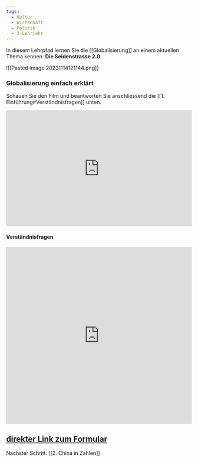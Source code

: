 ```yaml
---
tags:
  - Kultur
  - Wirtschaft
  - Politik
  - 3-Lehrjahr
---
```

In diesem Lehrpfad lernen Sie die [[Globalisierung]] an einem aktuellen Thema kennen:
**Die Seidenstrasse 2.0**

![[Pasted image 20231114121144.png]]

### Globalisierung einfach erklärt
Schauen Sie den Film und beantworten Sie anschliessend die [[1. Einführung#Verständnisfragen]] unten.

<iframe width="100%" height="315" src="https://www.youtube.com/embed/aGPABEnTG0g?si=OL7daC2H14DJtur-" title="YouTube video player" frameborder="0" allow="accelerometer; autoplay; clipboard-write; encrypted-media; gyroscope; picture-in-picture; web-share" allowfullscreen></iframe>

#### Verständnisfragen
<iframe width="100%" height="480px" src="https://forms.microsoft.com/Pages/ResponsePage.aspx?id=3JD3sB8inkC07KJqJT_b3gzhkYlYD0VIpERRWTmitHRUMVcwT1daRU9WUlBWV0k5TFpZNjQzUEZaVyQlQCNjPTEu&embed=true" frameborder="0" marginwidth="0" marginheight="0" style="border: none; max-width:100%; max-height:100vh" allowfullscreen webkitallowfullscreen mozallowfullscreen msallowfullscreen> </iframe>

[direkter Link zum Formular](https://forms.microsoft.com/Pages/ResponsePage.aspx?id=3JD3sB8inkC07KJqJT_b3gzhkYlYD0VIpERRWTmitHRUMVcwT1daRU9WUlBWV0k5TFpZNjQzUEZaVyQlQCNjPTEu)
---
Nächster Schritt: [[2. China in Zahlen]]